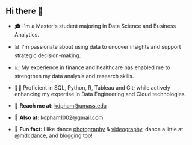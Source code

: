 ## Hi there 👋

<!--
**kdpham-01002/kdpham-01002** is a ✨ _special_ ✨ repository because its `README.md` (this file) appears on your GitHub profile.

Here are some ideas to get you started:

- 🔭 I’m currently working on ...
- 🌱 I’m currently learning ...
- 👯 I’m looking to collaborate on ...
- 🤔 I’m looking for help with ...
- 💬 Ask me about ...
- 📫 How to reach me: ...
- 😄 Pronouns: ...
- ⚡ Fun fact: ...

-->

- 🎓 I'm a Master's student majoring in Data Science and Business Analytics.
- 📊 I'm passionate about using data to uncover insights and support strategic decision-making.
- 📈 My experience in finance and healthcare has enabled me to strengthen my data analysis and research skills.
- 🧑‍💻 Proficient in SQL, Python, R, Tableau and Git; while actively enhancing my expertise in Data Engineering and Cloud technologies.

  
- 📧 **Reach me at:** kdpham@umass.edu
- 💌 **Also at:** kdpham1002@gmail.com
- 🤫 **Fun fact:** I like dance [photography][vsco] & [videography][dance], dance a little at [@mdcdance][mdcdance], and [blogging][blog] too!

[vsco]: https://vsco.co/teenee3051/gallery
[dance]: https://www.instagram.com/teenee_archives/reels/
[mdcdance]: https://www.instagram.com/mdcdance/
[blog]: https://khoapham1002.github.io/mindpalace/categories/
[isenberg]: https://isenbergmarketing.wordpress.com/2023/06/12/netflix-and-learn/?fbclid=IwZXh0bgNhZW0CMTEAAR1hEqlSY2sZx2p6ysM-EFkoQkFC4r9FBFxAKLc-z-wHuv3fW_YzuziMpSc_aem_v81C0HMR5vpAzpT02UQxqA
[mindpalace]: https://khoapham1002.github.io/mindpalace/about/
